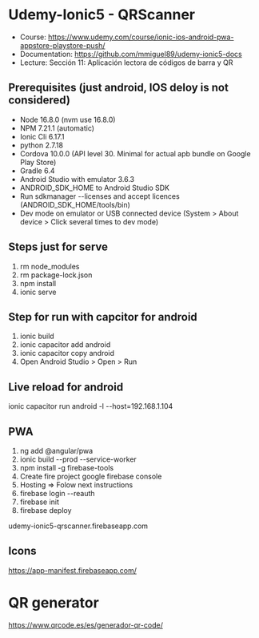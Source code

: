 # Udemy-Ionic5 - QRScanner
- Course: https://www.udemy.com/course/ionic-ios-android-pwa-appstore-playstore-push/
- Documentation: https://github.com/mmiguel89/udemy-ionic5-docs
- Lecture: Sección 11: Aplicación lectora de códigos de barra y QR

## Prerequisites (just android, IOS deloy is not considered)
- Node 16.8.0 (nvm use 16.8.0)
- NPM 7.21.1 (automatic)
- Ionic Cli 6.17.1
- python 2.7.18
- Cordova 10.0.0 (API level 30. Minimal for actual apb bundle on Google Play Store)
- Gradle 6.4
- Android Studio with emulator 3.6.3
- ANDROID_SDK_HOME to Android Studio SDK
- Run sdkmanager --licenses and accept licences (ANDROID_SDK_HOME/tools/bin)
- Dev mode on emulator or USB connected device (System > About device > Click several times to dev mode)

## Steps just for serve
1) rm node_modules
2) rm package-lock.json
3) npm install
4) ionic serve

## Step for run with capcitor for android
1) ionic build
2) ionic capacitor add android
3) ionic capacitor copy android
4) Open Android Studio > Open > Run

## Live reload for android
ionic capacitor run android -l --host=192.168.1.104

## PWA
1) ng add @angular/pwa
2) ionic build --prod --service-worker
3) npm install -g firebase-tools
4) Create fire project google firebase console
5) Hosting => Folow next instructions
6) firebase login --reauth
7) firebase init
8) firebase deploy

udemy-ionic5-qrscanner.firebaseapp.com

## Icons
https://app-manifest.firebaseapp.com/

# QR generator
https://www.qrcode.es/es/generador-qr-code/